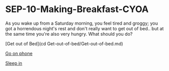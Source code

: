 # SEP-10-Making-Breakfast-CYOA


As you wake up from a Saturday morning, you feel tired and groggy; you got a horrendous night's rest and don't really want to get out of bed.. but at the same time you're also very hungry. What should you do?

[Get out of Bed](cd Get-out-of-bed/Get-out-of-bed.md)

[Go on phone](Go-on-phone/go-on-phone.md)

[Sleep in](Sleep-in/README.md)
